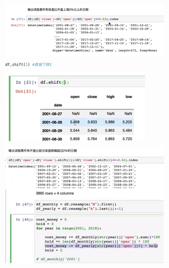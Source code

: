<!--
 * @Author: guanjiajun www.guanjiajun@ewake.com
 * @Date: 2023-07-06 14:13:08
 * @LastEditors: guanjiajun www.guanjiajun@ewake.com
 * @LastEditTime: 2023-07-06 14:52:35
 * @FilePath: \studys\programming\量化，数据分析\量化应用\分析例子.md
 * @Description: 这是默认设置,请设置`customMade`, 打开koroFileHeader查看配置 进行设置: https://github.com/OBKoro1/koro1FileHeader/wiki/%E9%85%8D%E7%BD%AE
-->
![](images/img-2023-07-06-14-13-11.png)
```python
df,shift(1) #数据下移1
```
![](images/img-2023-07-06-14-17-44.png)

![](images/img-2023-07-06-14-20-21.png)
![](images/img-2023-07-06-14-52-35.png)
